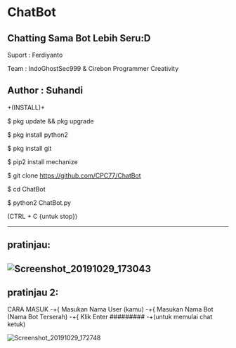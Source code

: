 # ChatBot
Chatting Sama Bot Lebih Seru:D
---------------------------------------------------
Suport : Ferdiyanto

Team : IndoGhostSec999 & Cirebon Programmer Creativity

Author : Suhandi
---------------------------------------------------

+(INSTALL)+

$ pkg update && pkg upgrade

$ pkg install python2

$ pkg install git

$ pip2 install mechanize

$ git clone https://github.com/CPC77/ChatBot

$ cd ChatBot

$ python2 ChatBot.py

(CTRL + C {untuk stop})
  
--------
pratinjau:
---------
![Screenshot_20191029_173043](https://user-images.githubusercontent.com/53260744/67760208-79040380-fa73-11e9-9bb5-85a7fd806e3c.jpg)
---------
pratinjau 2:
---------
CARA MASUK
-+{ Masukan Nama User (kamu)
-+{ Masukan Nama Bot (Nama Bot Terserah)
-+{ Klik Enter
#########
-+(untuk memulai chat ketuk)
  
![Screenshot_20191029_172748](https://user-images.githubusercontent.com/53260744/67760256-8faa5a80-fa73-11e9-97a8-d62a0da526b1.jpg)
